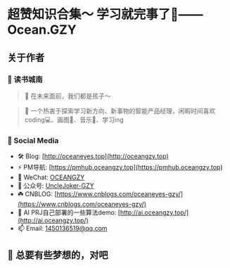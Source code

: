 <!--
 * @Author: OCEAN.GZY
 * @Date: 2023-07-26 14:59:34
 * @LastEditors: OCEAN.GZY
 * @LastEditTime: 2024-02-22 16:40:59
 * @FilePath: /awesome-book/docs/README.md
 * @Description: 注释信息
-->
# 超赞知识合集～ 学习就完事了:100:——Ocean.GZY
## 关于作者
### 👋 读书城南
> 🤔 在未来面前，我们都是孩子～

> :orange_book: 一个热衷于探索学习新方向、新事物的智能产品经理，闲暇时间喜欢coding💻、画图🎨、音乐🎵、学习ing



### 👋 Social Media

- 🛠️ Blog: [http://oceaneyes.top](http://oceangzy.top)
- ⚡ PM导航: [https://pmhub.oceangzy.top](https://pmhub.oceangzy.top)
- 💬 WeChat: [OCEANGZY](https://oceaneyes.top/img/wechatqrcode.jpg)
- 💬 公众号: [UncleJoker-GZY](https://oceaneyes.top/img/wechatgzh.jpeg)
- ☘️ CNBLOG: [https://www.cnblogs.com/oceaneyes-gzy/](https://www.cnblogs.com/oceaneyes-gzy/)
- 🌱 AI PRJ自己部署的一些算法demo: [http://ai.oceangzy.top/](http://ai.oceangzy.top/)
- 📫 Email: 1450136519@qq.com



## 🤔  总要有些梦想的，对吧